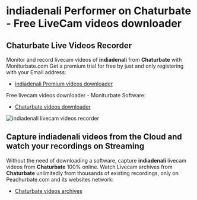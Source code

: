 # indiadenali Performer on Chaturbate - Free LiveCam videos downloader

## Chaturbate Live Videos Recorder

Monitor and record livecam videos of **indiadenali** from **Chaturbate** with Moniturbate.com
Get a premium trial for free by just and only registering with your Email address:
* [indiadenali Premium videos downloader](https://moniturbate.com/request-demo-licence-key.html)

Free livecam videos downloader - Moniturbate Software:
* [Chaturbate videos downloader](https://moniturbate.com/moniturbate-download-software.html)

![indiadenali livecam videos recorder](https://peachurnet.com/templates/moniturbate-software.png)


## Capture indiadenali videos from the Cloud and watch your recordings on Streaming

Without the need of downloading a software, capture **indiadenali** livecam videos from **Chaturbate** 100% online.
Watch Livecam archives from **Chaturbate** unlimitedly from thousands of existing recordings, only on Peachurbate.com and its websites network:
* [Chaturbate videos archives](https://peachurnet.com/)